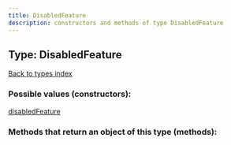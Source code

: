 ```yaml
---
title: DisabledFeature
description: constructors and methods of type DisabledFeature
---
```

## Type: DisabledFeature  
[Back to types index](index.md)



### Possible values (constructors):

[disabledFeature](../constructors/disabledFeature.md)  



### Methods that return an object of this type (methods):



